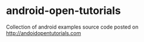 android-open-tutorials
======================

Collection of android examples source code posted on http://andoidopentutorials.com
